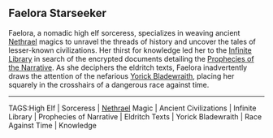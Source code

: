 ## Faelora Starseeker

Faelora, a nomadic high elf sorceress, specializes in weaving ancient [Nethrael](../Lore/Nethrael.md) magics to unravel the threads of history and uncover the tales of lesser-known civilizations. Her thirst for knowledge led her to the [Infinite Library](../Places/Infinite_Library.md) in search of the encrypted documents detailing the [Prophecies of the Narrative](../Artifacts/Prophecies%20of%20the%20Narrative.md). As she deciphers the eldritch texts, Faelora inadvertently draws the attention of the nefarious [Yorick Bladewraith](Yorick_Bladewraith.md), placing her squarely in the crosshairs of a dangerous race against time.


---

TAGS:High Elf | Sorceress | [Nethrael](../Lore/Nethrael.md) Magic | Ancient Civilizations | Infinite Library | Prophecies of Narrative | Eldritch Texts | Yorick Bladewraith | Race Against Time | Knowledge
